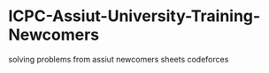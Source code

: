 # ICPC-Assiut-University-Training-Newcomers
solving problems from assiut newcomers sheets  codeforces

